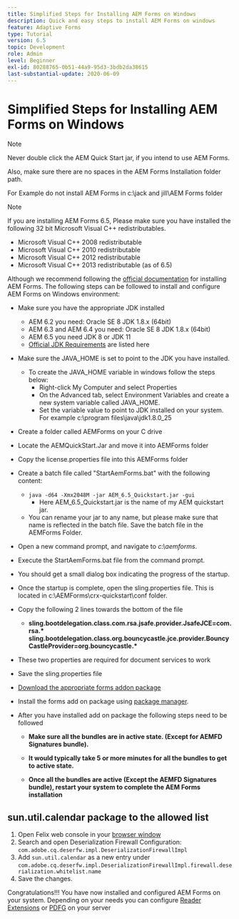```yaml
---
title: Simplified Steps for Installing AEM Forms on Windows
description: Quick and easy steps to install AEM Forms on windows
feature: Adaptive Forms
type: Tutorial
version: 6.5
topic: Development
role: Admin
level: Beginner
exl-id: 80288765-0b51-44a9-95d3-3bdb2da38615
last-substantial-update: 2020-06-09
---
```

# Simplified Steps for Installing AEM Forms on Windows

>[!NOTE]
>
>Never double click the AEM Quick Start jar, if you intend to use AEM Forms.
>
>Also, make sure there are no spaces in the AEM Forms Installation folder path.
>
>For Example do not install AEM Forms in c:\jack and jill\AEM Forms folder

>[!NOTE]
>
>If you are installing AEM Forms 6.5, Please make sure you have installed the following 32 bit Microsoft Visual C++ redistributables.
>
>* Microsoft Visual C++ 2008 redistributable
>* Microsoft Visual C++ 2010 redistributable
>* Microsoft Visual C++ 2012 redistributable
>* Microsoft Visual C++ 2013 redistributable (as of 6.5)

Although we recommend following the [official documentation](https://helpx.adobe.com/experience-manager/6-3/forms/using/installing-configuring-aem-forms-osgi.html) for installing AEM Forms. The following steps can be followed to install and configure AEM Forms on Windows environment:

* Make sure you have the appropriate JDK installed
   * AEM 6.2 you need: Oracle SE 8 JDK 1.8.x (64bit)
   * AEM 6.3 and AEM 6.4 you need: Oracle SE 8 JDK 1.8.x (64bit)
   * AEM 6.5 you need JDK 8 or JDK 11
   * [Official JDK Requirements](https://experienceleague.adobe.com/docs/experience-manager-65/deploying/introduction/technical-requirements.html?lang=en) are listed here
* Make sure the JAVA_HOME is set to point to the JDK you have installed.
   * To create the JAVA_HOME variable in windows follow the steps below:
      * Right-click My Computer and select Properties
      * On the Advanced tab, select Environment Variables and create a new system variable called JAVA_HOME.
      * Set the variable value to point to JDK installed on your system. For example c:\program files\java\jdk1.8.0_25

* Create a folder called AEMForms on your C drive
* Locate the AEMQuickStart.Jar and move it into AEMForms folder
* Copy the license.properties file into this AEMForms folder
* Create a batch file called "StartAemForms.bat" with the following content:
   * `java -d64 -Xmx2048M -jar AEM_6.5_Quickstart.jar -gui`
      * Here AEM_6.5_Quickstart.jar is the name of my AEM quickstart jar.
   * You can rename your jar to any name, but please make sure that name is reflected in the batch file. Save the batch file in the AEMForms Folder.

* Open a new command prompt, and navigate to _c:\aemforms_.

* Execute the StartAemForms.bat file from the command prompt.

* You should get a small dialog box indicating the progress of the startup.

* Once the startup is complete, open the sling.properties file. This is located in c:\AEMForms\crx-quickstart\conf folder.

* Copy the following 2 lines towards the bottom of the file
   * **sling.bootdelegation.class.com.rsa.jsafe.provider.JsafeJCE=com.rsa.&#42;** **sling.bootdelegation.class.org.bouncycastle.jce.provider.BouncyCastleProvider=org.bouncycastle.&#42;**
* These two properties are required for document services to work
* Save the sling.properties file
* [Download the appropriate forms addon package](https://experienceleague.adobe.com/docs/experience-manager-release-information/aem-release-updates/forms-updates/aem-forms-releases.html?lang=en)
* Install the forms add on package using [package manager](http://localhost:4502/crx/packmgr/index.jsp).
* After you have installed add on package the following steps need to be followed

   * **Make sure all the bundles are in active state. (Except for AEMFD Signatures bundle).**
   * **It would typically take 5 or more minutes for all the bundles to get to active state.**

   * **Once all the bundles are active (Except the AEMFD Signatures bundle), restart your system to complete the AEM Forms installation**

## sun.util.calendar package to the allowed list

1. Open Felix web console in your [browser window](http://localhost:4502/system/console/configMgr)
1. Search and open Deserialization Firewall Configuration: `com.adobe.cq.deserfw.impl.DeserializationFirewallImpl`
1. Add `sun.util.calendar` as a new entry under `com.adobe.cq.deserfw.impl.DeserializationFirewallImpl.firewall.deserialization.whitelist.name`
1. Save the changes.

Congratulations!!! You have now installed and configured AEM Forms on your system.
Depending on your needs you can configure  [Reader Extensions](https://experienceleague.adobe.com/docs/experience-manager-learn/forms/document-services/configuring-reader-extension-osgi.html) or [ PDFG](https://experienceleague.adobe.com/docs/experience-manager-65/forms/install-aem-forms/osgi-installation/install-configure-document-services.html) on your server
